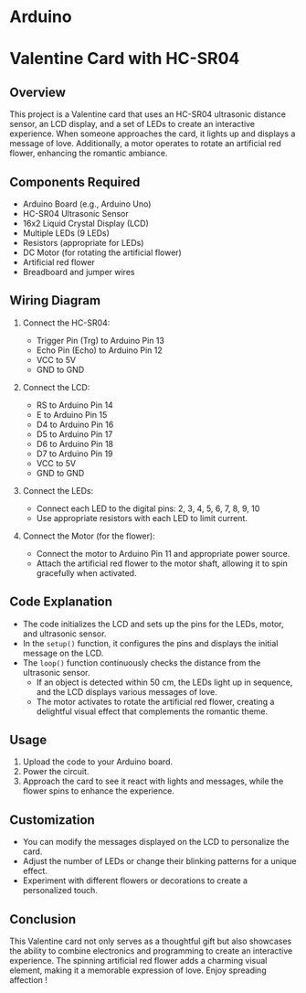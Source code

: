 # Arduino

# Valentine Card with HC-SR04

## Overview
This project is a Valentine card that uses an HC-SR04 ultrasonic distance sensor, an LCD display, and a set of LEDs to create an interactive experience. When someone approaches the card, it lights up and displays a message of love. Additionally, a motor operates to rotate an artificial red flower, enhancing the romantic ambiance.

## Components Required
- Arduino Board (e.g., Arduino Uno)
- HC-SR04 Ultrasonic Sensor
- 16x2 Liquid Crystal Display (LCD)
- Multiple LEDs (9 LEDs)
- Resistors (appropriate for LEDs)
- DC Motor (for rotating the artificial flower)
- Artificial red flower
- Breadboard and jumper wires

## Wiring Diagram
1. Connect the HC-SR04:
   - Trigger Pin (Trg) to Arduino Pin 13
   - Echo Pin (Echo) to Arduino Pin 12
   - VCC to 5V
   - GND to GND

2. Connect the LCD:
   - RS to Arduino Pin 14
   - E to Arduino Pin 15
   - D4 to Arduino Pin 16
   - D5 to Arduino Pin 17
   - D6 to Arduino Pin 18
   - D7 to Arduino Pin 19
   - VCC to 5V
   - GND to GND

3. Connect the LEDs:
   - Connect each LED to the digital pins: 2, 3, 4, 5, 6, 7, 8, 9, 10
   - Use appropriate resistors with each LED to limit current.

4. Connect the Motor (for the flower):
   - Connect the motor to Arduino Pin 11 and appropriate power source.
   - Attach the artificial red flower to the motor shaft, allowing it to spin gracefully when activated.

## Code Explanation
- The code initializes the LCD and sets up the pins for the LEDs, motor, and ultrasonic sensor.
- In the `setup()` function, it configures the pins and displays the initial message on the LCD.
- The `loop()` function continuously checks the distance from the ultrasonic sensor.
  - If an object is detected within 50 cm, the LEDs light up in sequence, and the LCD displays various messages of love.
  - The motor activates to rotate the artificial red flower, creating a delightful visual effect that complements the romantic theme.

## Usage
1. Upload the code to your Arduino board.
2. Power the circuit.
3. Approach the card to see it react with lights and messages, while the flower spins to enhance the experience.

## Customization
- You can modify the messages displayed on the LCD to personalize the card.
- Adjust the number of LEDs or change their blinking patterns for a unique effect.
- Experiment with different flowers or decorations to create a personalized touch.

## Conclusion
This Valentine card not only serves as a thoughtful gift but also showcases the ability to combine electronics and programming to create an interactive experience. The spinning artificial red flower adds a charming visual element, making it a memorable expression of love. Enjoy spreading affection !